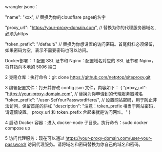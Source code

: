 wrangler.jsonc：
 
 "name": "xxx", // 替换为你的cloudflare page的名字

 "proxy_url": "https://your-proxy-domain.com", // 替换为你的代理服务器域名, 必须为https
 
 "token_prefix": "/default/" // 替换为你想设置的访问密码。首尾斜杠必须保留，如果密码为空，表示不需要密码也可以访问。

Docker部署：
1 配置 SSL 证书和 Nginx：配置域名对应的 SSL 证书和 Nginx，将其指向本地的 5006 端口

2 克隆仓库：执行命令：git clone https://github.com/netptop/siteproxy.git

3 编辑配置文件：打开并修改 config.json 文件，内容如下：
{
   "proxy_url": "https://your-proxy-domain.com", // 替换为你申请到的代理服务器域名
   "token_prefix": "/user-SetYourPasswordHere/",  // 设置网站密码，用于防止非法访问，保留首尾的斜杠
   "description": "注意：token_prefix 相当于网站密码，请谨慎设置。 proxy_url 和 token_prefix 合起来就是访问网址。"
}

4 启动 Docker 容器：进入 docker-node 子目录。执行命令：sudo docker compose up

5 访问代理服务：现在可以通过 https://your-proxy-domain.com/user-your-password/ 访问代理服务。请将域名和密码替换为你自己的域名和密码。
